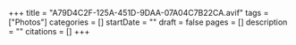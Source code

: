 +++
title = "A79D4C2F-125A-451D-9DAA-07A04C7B22CA.avif"
tags = ["Photos"]
categories = []
startDate = ""
draft = false
pages = []
description = ""
citations = []
+++
